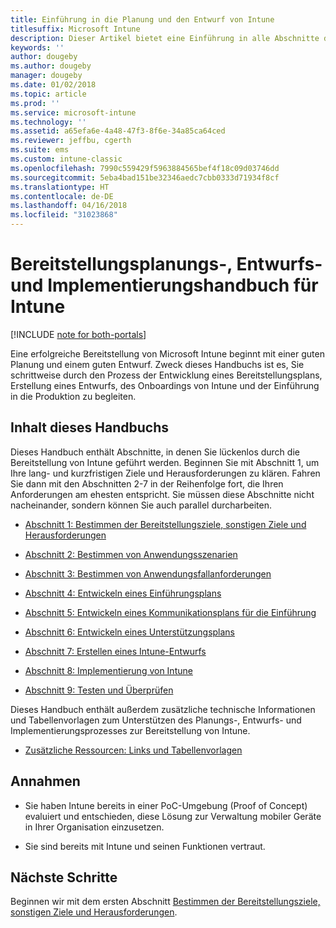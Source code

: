 ```yaml
---
title: Einführung in die Planung und den Entwurf von Intune
titlesuffix: Microsoft Intune
description: Dieser Artikel bietet eine Einführung in alle Abschnitte der Planung, des Entwurfs und der Implementierung von Microsoft Intune. Tools zum Bestimmen von Zielen, Anwendungsfallszenarien und Anforderungen, Erstellen von Rollout- und Kommunikationsplänen sowie von Support-, Test- und Überprüfungsplänen.
keywords: ''
author: dougeby
ms.author: dougeby
manager: dougeby
ms.date: 01/02/2018
ms.topic: article
ms.prod: ''
ms.service: microsoft-intune
ms.technology: ''
ms.assetid: a65efa6e-4a48-47f3-8f6e-34a85ca64ced
ms.reviewer: jeffbu, cgerth
ms.suite: ems
ms.custom: intune-classic
ms.openlocfilehash: 7990c559429f5963884565bef4f18c09d03746dd
ms.sourcegitcommit: 5eba4bad151be32346aedc7cbb0333d71934f8cf
ms.translationtype: HT
ms.contentlocale: de-DE
ms.lasthandoff: 04/16/2018
ms.locfileid: "31023868"
---
```

# <a name="intune-deployment-planning-design-and-implementation-guide"></a>Bereitstellungsplanungs-, Entwurfs- und Implementierungshandbuch für Intune

[!INCLUDE [note for both-portals](./includes/note-for-both-portals.md)]

Eine erfolgreiche Bereitstellung von Microsoft Intune beginnt mit einer guten Planung und einem guten Entwurf. Zweck dieses Handbuchs ist es, Sie schrittweise durch den Prozess der Entwicklung eines Bereitstellungsplans, Erstellung eines Entwurfs, des Onboardings von Intune und der Einführung in die Produktion zu begleiten.

## <a name="whats-included-in-this-guide"></a>Inhalt dieses Handbuchs

Dieses Handbuch enthält Abschnitte, in denen Sie lückenlos durch die Bereitstellung von Intune geführt werden. Beginnen Sie mit Abschnitt 1, um Ihre lang- und kurzfristigen Ziele und Herausforderungen zu klären. Fahren Sie dann mit den Abschnitten 2-7 in der Reihenfolge fort, die Ihren Anforderungen am ehesten entspricht. Sie müssen diese Abschnitte nicht nacheinander, sondern können Sie auch parallel durcharbeiten.

-   [Abschnitt 1: Bestimmen der Bereitstellungsziele, sonstigen Ziele und Herausforderungen](planning-guide-deployment-goals.md)

-   [Abschnitt 2: Bestimmen von Anwendungsszenarien](planning-guide-scenarios.md)

-   [Abschnitt 3: Bestimmen von Anwendungsfallanforderungen](planning-guide-requirements.md)

-   [Abschnitt 4: Entwickeln eines Einführungsplans](planning-guide-rollout-plan.md)

-   [Abschnitt 5: Entwickeln eines Kommunikationsplans für die Einführung](planning-guide-communication-plan.md)

-   [Abschnitt 6: Entwickeln eines Unterstützungsplans](planning-guide-support-plan.md)

-   [Abschnitt 7: Erstellen eines Intune-Entwurfs](planning-guide-design.md)

-   [Abschnitt 8: Implementierung von Intune](planning-guide-onboarding.md)

-   [Abschnitt 9: Testen und Überprüfen](planning-guide-test-validation.md)

Dieses Handbuch enthält außerdem zusätzliche technische Informationen und Tabellenvorlagen zum Unterstützen des Planungs-, Entwurfs- und Implementierungsprozesses zur Bereitstellung von Intune.

-   [Zusätzliche Ressourcen: Links und Tabellenvorlagen](planning-guide-resources.md)

## <a name="assumptions"></a>Annahmen

-   Sie haben Intune bereits in einer PoC-Umgebung (Proof of Concept) evaluiert und entschieden, diese Lösung zur Verwaltung mobiler Geräte in Ihrer Organisation einzusetzen.

-   Sie sind bereits mit Intune und seinen Funktionen vertraut.

## <a name="next-steps"></a>Nächste Schritte

Beginnen wir mit dem ersten Abschnitt [Bestimmen der Bereitstellungsziele, sonstigen Ziele und Herausforderungen](planning-guide-deployment-goals.md).
